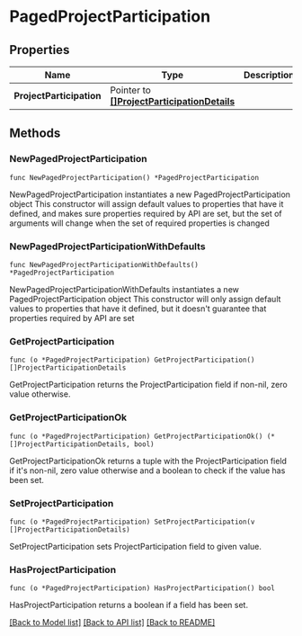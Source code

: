 # PagedProjectParticipation

## Properties

Name | Type | Description | Notes
------------ | ------------- | ------------- | -------------
**ProjectParticipation** | Pointer to [**[]ProjectParticipationDetails**](ProjectParticipationDetails.md) |  | [optional] 

## Methods

### NewPagedProjectParticipation

`func NewPagedProjectParticipation() *PagedProjectParticipation`

NewPagedProjectParticipation instantiates a new PagedProjectParticipation object
This constructor will assign default values to properties that have it defined,
and makes sure properties required by API are set, but the set of arguments
will change when the set of required properties is changed

### NewPagedProjectParticipationWithDefaults

`func NewPagedProjectParticipationWithDefaults() *PagedProjectParticipation`

NewPagedProjectParticipationWithDefaults instantiates a new PagedProjectParticipation object
This constructor will only assign default values to properties that have it defined,
but it doesn't guarantee that properties required by API are set

### GetProjectParticipation

`func (o *PagedProjectParticipation) GetProjectParticipation() []ProjectParticipationDetails`

GetProjectParticipation returns the ProjectParticipation field if non-nil, zero value otherwise.

### GetProjectParticipationOk

`func (o *PagedProjectParticipation) GetProjectParticipationOk() (*[]ProjectParticipationDetails, bool)`

GetProjectParticipationOk returns a tuple with the ProjectParticipation field if it's non-nil, zero value otherwise
and a boolean to check if the value has been set.

### SetProjectParticipation

`func (o *PagedProjectParticipation) SetProjectParticipation(v []ProjectParticipationDetails)`

SetProjectParticipation sets ProjectParticipation field to given value.

### HasProjectParticipation

`func (o *PagedProjectParticipation) HasProjectParticipation() bool`

HasProjectParticipation returns a boolean if a field has been set.


[[Back to Model list]](../README.md#documentation-for-models) [[Back to API list]](../README.md#documentation-for-api-endpoints) [[Back to README]](../README.md)


